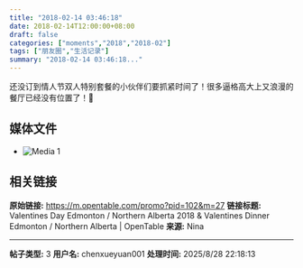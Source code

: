 ```yaml
---
title: "2018-02-14 03:46:18"
date: 2018-02-14T12:00:00+08:00
draft: false
categories: ["moments","2018","2018-02"]
tags: ["朋友圈","生活记录"]
summary: "2018-02-14 03:46:18..."
---
```


还没订到情人节双人特别套餐的小伙伴们要抓紧时间了！很多逼格高大上又浪漫的餐厅已经没有位置了！🌹

## 媒体文件

- ![Media 1](/Moments/photos/2018-02-14/201802140346180.jpg)

## 相关链接

**原始链接:** https://m.opentable.com/promo?pid=102&m=27
**链接标题:** Valentines Day Edmonton / Northern Alberta 2018 & Valentines Dinner Edmonton / Northern Alberta | OpenTable
**来源:** Nina

---

**帖子类型:** 3
**用户名:** chenxueyuan001
**处理时间:** 2025/8/28 22:18:13